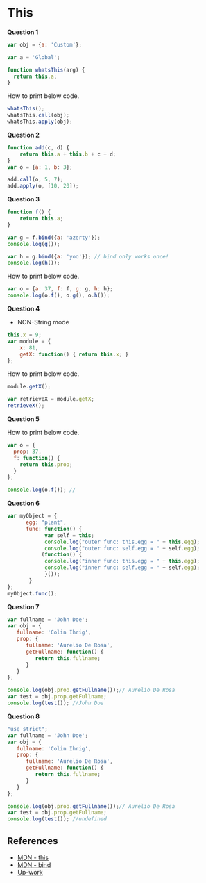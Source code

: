 # This 

**Question 1**

```js
var obj = {a: 'Custom'};

var a = 'Global';

function whatsThis(arg) {
  return this.a;  
}
```

How to print below code.
```js
whatsThis();          
whatsThis.call(obj);  
whatsThis.apply(obj); 
```

**Question 2**
```js
function add(c, d) {
    return this.a + this.b + c + d;
}
var o = {a: 1, b: 3};

```

```js
add.call(o, 5, 7);
add.apply(o, [10, 20]);
```

**Question 3**
```js
function f() {
    return this.a;
}

var g = f.bind({a: 'azerty'});
console.log(g());

var h = g.bind({a: 'yoo'}); // bind only works once!
console.log(h());
```

How to print below code.
```js
var o = {a: 37, f: f, g: g, h: h};
console.log(o.f(), o.g(), o.h());
```

**Question 4**
-  NON-String mode

```js
this.x = 9;
var module = {
    x: 81,
    getX: function() { return this.x; }
};
```

How to print below code.

```js
module.getX(); 

var retrieveX = module.getX;
retrieveX(); 
```

**Question 5**

How to print below code.

```js
var o = {
  prop: 37,
  f: function() {
    return this.prop;
  }
};

console.log(o.f()); // 
```

**Question 6**
```js
var myObject = {
      egg: "plant",
      func: function() {
            var self = this;   
            console.log("outer func: this.egg = " + this.egg);
            console.log("outer func: self.egg = " + self.egg);
           (function() {
            console.log("inner func: this.egg = " + this.egg);
            console.log("inner func: self.egg = " + self.egg);
            }());
       }
};
myObject.func();
```


**Question 7**
```js
var fullname = 'John Doe';
var obj = {
   fullname: 'Colin Ihrig',
   prop: {
      fullname: 'Aurelio De Rosa',
      getFullname: function() {
         return this.fullname;
      }
   }
};

console.log(obj.prop.getFullname());// Aurelio De Rosa
var test = obj.prop.getFullname; 
console.log(test()); //John Doe
```

**Question 8**
```js
"use strict";
var fullname = 'John Doe';
var obj = {
   fullname: 'Colin Ihrig',
   prop: {
      fullname: 'Aurelio De Rosa',
      getFullname: function() {
         return this.fullname;
      }
   }
};

console.log(obj.prop.getFullname());// Aurelio De Rosa
var test = obj.prop.getFullname; 
console.log(test()); //undefined
```






## References
- [MDN - this](https://developer.mozilla.org/en-US/docs/Web/JavaScript/Reference/Operators/this)
- [MDN - bind](https://developer.mozilla.org/en-US/docs/Web/JavaScript/Reference/Global_Objects/Function/bind)
- [Up-work](https://www.upwork.com/i/interview-questions/javascript/)